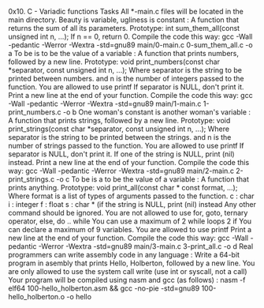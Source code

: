 0x10. C - Variadic functions
Tasks
All *-main.c files will be located in the main directory.
Beauty is variable, ugliness is constant : A function that returns the sum of all its parameters.
Prototype: int sum_them_all(const unsigned int n, ...);
If n == 0, return 0.
Compile the code this way: gcc -Wall -pedantic -Werror -Wextra -std=gnu89 main/0-main.c 0-sum_them_all.c -o a
To be is to be the value of a variable : A function that prints numbers, followed by a new line.
Prototype: void print_numbers(const char *separator, const unsigned int n, ...);
Where separator is the string to be printed between numbers.
and n is the number of integers passed to the function.
You are allowed to use printf
If separator is NULL, don't print it.
Print a new line at the end of your function.
Compile the code this way: gcc -Wall -pedantic -Werror -Wextra -std=gnu89 main/1-main.c 1-print_numbers.c -o b
One woman's constant is another woman's variable : A function that prints strings, followed by a new line.
Prototype: void print_strings(const char *separator, const unsigned int n, ...);
Where separator is the string to be printed between the strings.
and n is the number of strings passed to the function.
You are allowed to use printf
If separator is NULL, don't print it.
If one of the string is NULL, print (nil) instead.
Print a new line at the end of your function.
Compile the code this way: gcc -Wall -pedantic -Werror -Wextra -std=gnu89 main/2-main.c 2-print_strings.c -o c
To be is a to be the value of a variable : A function that prints anything.
Prototype: void print_all(const char * const format, ...);
Where format is a list of types of arguments passed to the function.
c : char
i : integer
f : float
s : char * (if the string is NULL, print (nil) instead
Any other command should be ignored.
You are not allowed to use for, goto, ternary operator, else, do .. while
You can use a maximum of
2 while loops
2 if
You can declare a maximum of 9 variables.
You are allowed to use printf
Print a new line at the end of your function.
Compile the code this way: gcc -Wall -pedantic -Werror -Wextra -std=gnu89 main/3-main.c 3-print_all.c -o d
Real programmers can write assembly code in any language : Write a 64-bit program in asembly that prints Hello, Holberton, followed by a new line.
You are only allowed to use the system call write (use int or syscall, not a call)
Your program will be compiled using nasm and gcc (as follows) : nasm -f elf64 100-hello_holberton.asm && gcc -no-pie -std=gnu89 100-hello_holberton.o -o hello

